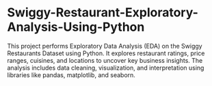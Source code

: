 # Swiggy-Restaurant-Exploratory-Analysis-Using-Python
This project performs Exploratory Data Analysis (EDA) on the Swiggy Restaurants Dataset using Python. It explores restaurant ratings, price ranges, cuisines, and locations to uncover key business insights. The analysis includes data cleaning, visualization, and interpretation using libraries like pandas, matplotlib, and seaborn.

